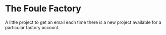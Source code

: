# The Foule Factory

A little project to get an email each time there is a new project available for a particular factory account.
